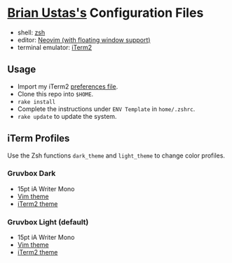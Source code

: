 # [Brian Ustas's](http://brianustas.com) Configuration Files

- shell: [zsh](http://www.zsh.org/)
- editor: [Neovim (with floating window support)](https://github.com/neovim/neovim/releases/tag/nightly)
- terminal emulator: [iTerm2](http://www.iterm2.com/)

## Usage

- Import my iTerm2 [preferences file](https://github.com/ustasb/dotfiles/blob/master/iterm2/com.googlecode.iterm2.plist).
- Clone this repo into `$HOME`.
- `rake install`
- Complete the instructions under `ENV Template` in `home/.zshrc`.
- `rake update` to update the system.

## iTerm Profiles

Use the Zsh functions `dark_theme` and `light_theme` to change color profiles.

### Gruvbox Dark

- 15pt iA Writer Mono
- [Vim theme](https://github.com/ustasb/gruvbox)
- [iTerm2 theme](https://github.com/ustasb/dotfiles/blob/master/iterm2/colors/bu_gruvbox_dark.itermcolors)

### Gruvbox Light (default)

- 15pt iA Writer Mono
- [Vim theme](https://github.com/ustasb/gruvbox)
- [iTerm2 theme](https://github.com/ustasb/dotfiles/blob/master/iterm2/colors/bu_gruvbox_light_inverted_bright.itermcolors)
